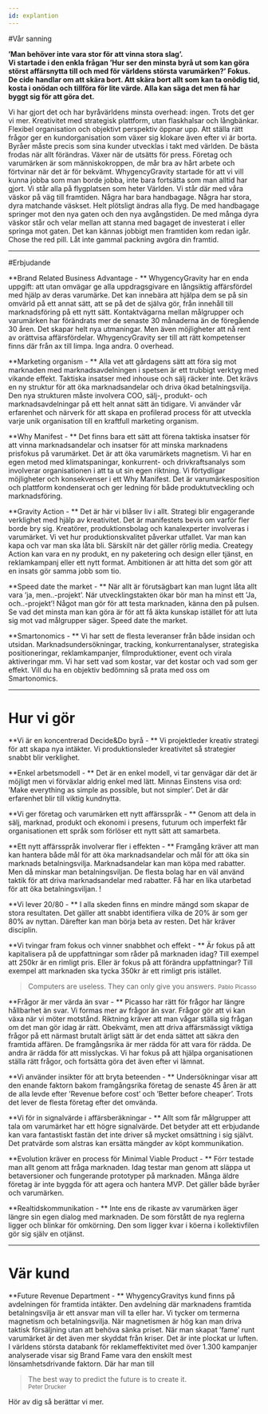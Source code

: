```yaml
---
id: explantion
---
```


#Vår sanning

**’Man behöver inte vara stor för att vinna stora slag’.  
Vi startade i den enkla frågan ’Hur ser den minsta byrå ut som kan göra störst affärsnytta till och med för världens största varumärken?’ Fokus. De cide handlar om att skära bort. Att skära bort allt som kan ta onödig tid, kosta i onödan och tillföra för lite värde. Alla kan säga det men få har byggt sig för att göra det.**

Vi har gjort det och har byråvärldens minsta overhead: ingen. Trots det ger vi mer. Kreativitet med strategisk plattform, utan flaskhalsar och långbänkar. Flexibel organisation och objektivt perspektiv öppnar upp. Att ställa rätt frågor ger en kundorganisation som växer sig klokare även efter vi är borta. Byråer måste precis som sina kunder utvecklas i takt med världen. De bästa frodas när allt förändras. Växer när de utsätts för press. Företag och varumärken är som människokroppen, de mår bra av hårt arbete och förtvinar när det är för bekvämt. WhygencyGravity startade för att vi vill kunna jobba som man borde jobba, inte bara fortsätta som man alltid har gjort. Vi står alla på flygplatsen som heter Världen. Vi står där med våra väskor på väg till framtiden. Några har bara handbagage. Några har stora, dyra matchande väskset. Helt plötsligt ändras alla flyg. De med handbagage springer mot den nya gaten och den nya avgångstiden. De med många dyra väskor står och velar mellan att stanna med bagaget de investerat i eller springa mot gaten. Det kan kännas jobbigt men framtiden kom redan igår. Chose the red pill. Låt inte gammal packning avgöra din framtid.

---

#Erbjudande

**Brand Related Business Advantage - **
WhygencyGravity har en enda uppgift: att utan omvägar ge alla uppdragsgivare en långsiktig affärsfördel med hjälp av deras varumärke. Det kan innebära att hjälpa dem se på sin omvärld på ett annat sätt, att se på det de själva gör, från innehåll till marknadsföring på ett nytt sätt. Kontaktvägarna mellan målgrupper och varumärken har förändrats mer de senaste 30 månaderna än de föregående 30 åren. Det skapar helt nya utmaningar. Men även möjligheter att nå rent av orättvisa affärsfördelar. WhygencyGravity ser till att rätt kompetenser finns där från ax till limpa. Inga andra. 0 overhead.

**Marketing organism - **
Alla vet att gårdagens sätt att föra sig mot marknaden med marknadsavdelningen i spetsen är ett trubbigt verktyg med vikande effekt. Taktiska insatser med inhouse och sälj räcker inte. Det krävs en ny struktur för att öka marknadsandelar och driva ökad betalningsvilja. Den nya strukturen måste involvera COO, sälj-, produkt- och marknadsavdelningar på ett helt annat sätt än tidigare. Vi använder vår erfarenhet och närverk för att skapa en profilerad process för att utveckla varje unik organisation till en kraftfull marketing organism.

**Why Manifest - **
Det finns bara ett sätt att förena taktiska insatser för att vinna marknadsandelar och insatser för att minska marknadens prisfokus på varumärket. Det är att öka varumärkets magnetism. Vi har en egen metod med klimatspaningar, konkurrent- och drivkraftsanalys som involverar organisationen i att ta ut sin egen riktning. Vi förtydligar möjligheter och konsekvenser i ett Why Manifest. Det är varumärkesposition och plattform kondenserat och ger ledning för både produktutveckling och marknadsföring.

**Gravity Action - **
Det är här vi blåser liv i allt. Strategi blir engagerande verklighet med hjälp av kreativitet. Det är manifestets bevis om varför fler borde bry sig. Kreatörer, produktionsbolag och kanalexperter involveras i varumärket. Vi vet hur produktionskvalitet påverkar utfallet. Var man kan kapa och var man ska låta bli. Särskilt när det gäller rörlig media. Creategy Action kan vara en ny produkt, en ny paketering och design eller tjänst, en reklamkampanj eller ett nytt format. Ambitionen är att hitta det som gör att en insats gör samma jobb som tio.

**Speed date the market - **
När allt är förutsägbart kan man lugnt låta allt vara ’ja, men..-projekt’. När utvecklingstakten ökar bör man ha minst ett ’Ja, och..-projekt’! Något man gör för att testa marknaden, känna den på pulsen. Se vad det minsta man kan göra är för att få äkta kunskap istället för att luta sig mot vad målgrupper säger. Speed date the market.

**Smartonomics - **
Vi har sett de flesta leveranser från både insidan och utsidan. Marknadsundersökningar, tracking, konkurrentanalyser, strategiska positioneringar, reklamkampanjer, filmproduktioner, event och virala aktiveringar mm. Vi har sett vad som kostar, var det kostar och vad som ger effekt. Vill du ha en objektiv bedömning så prata med oss om Smartonomics.

---

# Hur vi gör

**Vi är en koncentrerad Decide&Do byrå - **
Vi projektleder kreativ strategi för att skapa nya intäkter. Vi produktionsleder kreativitet så strategier snabbt blir verklighet.

**Enkel arbetsmodell - **
Det är en enkel modell, vi tar genvägar där det är möjligt men vi förväxlar aldrig enkel med lätt. Minnas Einstens visa ord: ’Make everything as simple as possible, but not simpler’. Det är där erfarenhet blir till viktig kundnytta.

**Vi ger företag och varumärken ett nytt affärsspråk - **
Genom att dela in sälj, marknad, produkt och ekonomi i presens, futurum och imperfekt får organisationen ett språk som förlöser ett nytt sätt att samarbeta.

**Ett nytt affärsspråk involverar fler i effekten - **
Framgång kräver att man kan hantera både mål för att öka marknadsandelar och mål för att öka sin marknads betalningsvilja. Marknadsandelar kan man köpa med rabatter. Men då minskar man betalningsviljan. De flesta bolag har en väl använd taktik för att driva marknadsandelar med rabatter. Få har en lika utarbetad för att öka betalningsviljan. !

**Vi lever 20/80 - **
I alla skeden finns en mindre mängd som skapar de stora resultaten. Det gäller att snabbt identifiera vilka de 20% är som ger 80% av nyttan. Därefter kan man börja beta av resten. Det här kräver disciplin.

**Vi tvingar fram fokus och vinner snabbhet och effekt - **
Är fokus på att kapitalisera på de uppfattningar som råder på marknaden idag? Till exempel att 250kr är en rimligt pris. Eller är fokus på att förändra uppfattningar? Till exempel att marknaden ska tycka 350kr är ett rimligt pris istället.

> Computers are useless. They can only give you answers.
<small>Pablo Picasso</small>

**Frågor är mer värda än svar - **
Picasso har rätt för frågor har längre hållbarhet än svar. Vi formas mer av frågor än svar. Frågor gör att vi kan växa när vi möter motstånd. Riktning kräver att man vågar ställa sig frågan om det man gör idag är rätt. Obekvämt, men att driva affärsmässigt viktiga frågor på ett närmast brutalt ärligt sätt är det enda sättet att säkra den framtida affären. De framgångsrika är mer rädda för att vara för rädda. De andra är rädda för att misslyckas. Vi har fokus på att hjälpa organisationen ställa rätt frågor, och fortsätta göra det även efter vi lämnat.

**Vi använder insikter för att bryta beteenden - **
Undersökningar visar att den enande faktorn bakom framgångsrika företag de senaste 45 åren är att de alla levde efter ’Revenue before cost’ och ’Better before cheaper’. Trots det lever de flesta företag efter det omvända.

**Vi för in signalvärde i affärsberäkningar - **
Allt som får målgrupper att tala om varumärket har ett högre signalvärde. Det betyder att ett erbjudande kan vara fantastiskt fastän det inte driver så mycket omsättning i sig självt. Det pratvärde som alstras kan ersätta mängder av köpt kommunikation.

**Evolution kräver en process för Minimal Viable Product - **
Förr testade man allt genom att fråga marknaden. Idag testar man genom att släppa ut betaversioner och fungerande prototyper på marknaden. Många äldre företag är inte byggda för att agera och hantera MVP. Det gäller både byråer och varumärken.

**Realtidskommunikation - **
Inte ens de rikaste av varumärken äger längre sin egen dialog med marknaden. De som förstått de nya reglerna ligger och blinkar för omkörning. Den som ligger kvar i köerna i kollektivfilen gör sig själv en otjänst.

---

# Vär kund
**Future Revenue Department - **
WhygencyGravitys kund finns på avdelningen för framtida intäkter. Den avdelning där marknadens framtida betalningsvilja är ett ansvar man vill ta eller har. Vi tycker om termerna magnetism och betalningsvilja. När magnetismen är hög kan man driva taktisk försäljning utan att behöva sänka priset. När man skapat ’fame’ runt varumärket är det även mer skyddat från kriser. Det är inte plockat ur luften. I världens största databank för reklameffektivitet med över 1.300 kampanjer analyserade visar sig Brand Fame vara den enskilt mest lönsamhetsdrivande faktorn. Där har man till 

> The best way to predict the future is to create it.  
<small>Peter Drucker</small>

Hör av dig så berättar vi mer.

